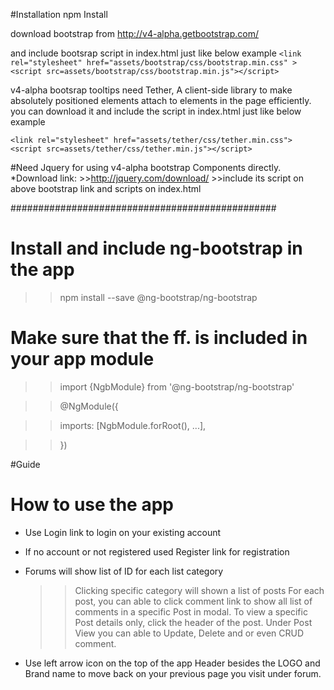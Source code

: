 
#Installation
npm Install

download bootstrap 
from http://v4-alpha.getbootstrap.com/

and include bootsrap script in index.html just like below example
`<link rel="stylesheet" href="assets/bootstrap/css/bootstrap.min.css" >`
`<script src=assets/bootstrap/css/bootstrap.min.js"></script>`

v4-alpha bootsrap tooltips need 
Tether, A client-side library to make absolutely positioned elements attach to elements in the page efficiently.
you can download it and include the script in index.html just like below example

`<link rel="stylesheet" href="assets/tether/css/tether.min.css">`
`<script src=assets/tether/css/tether.min.js"></script>`


#Need Jquery for using v4-alpha bootstrap Components directly.
 *Download link:
    >>http://jquery.com/download/
    >>include its script on above bootstrap link and scripts on index.html

################################################

# Install and include ng-bootstrap in the app
 >>npm install --save @ng-bootstrap/ng-bootstrap

# Make sure that the ff. is included in your app module 

 >> import {NgbModule} from '@ng-bootstrap/ng-bootstrap'

 >> @NgModule({
  
  >> imports: [NgbModule.forRoot(), ...],
 
   >> })


#Guide
# How to use the app
* Use Login link to login on your existing account
* If no account or not registered used Register link for registration
* Forums will show list of ID for each list category
    >> Clicking specific category will shown a list of posts
    >> For each post, you can able to click comment link to show all list of comments in a specific Post in modal.
    >> To view a specific Post details only, click the header of the post.
    >> Under Post View you can able to Update, Delete and  or even CRUD comment.

* Use left arrow  icon on the top of the app Header besides the LOGO and Brand name 
  to move back on your previous page you visit under forum.

